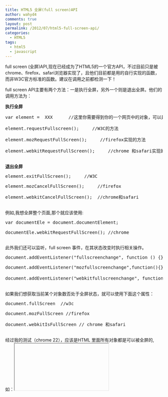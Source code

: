 ```yaml
---
title: HTML5 全屏(full screen)API
author: wahyd4
comments: true
layout: post
permalink: /2012/07/html5-full-screen-api/
categories:
  - HTML5
tags:
  - html5
  - javascript
---
```

full screen (全屏)API,现在已经成为了HTML5的一个官方API，不过目前只是被chrome、firefox、safari浏览器实现了，且他们目前都是用的自行实现的函数，而非W3C官方标准的函数。建议在调用之前都检测一下！

full screen API主要有两个方法：一是执行全屏，另外一个则是退出全屏。他们的调用方法为：

**执行全屏**

<pre class="brush: jscript; title: ; notranslate" title="">var element =  XXX      //这里你需要得到你的一个网页中的对象，可以是整个网页，或者其中一个节点

element.requestFullscreen();     //W3C的方法

element.mozRequestFullScreen();     //firefox实现的方法

element.webkitRequestFullScreen();     //chrome 和safari实现的方法

</pre>

**退出全屏**

<pre class="brush: jscript; title: ; notranslate" title="">element.exitFullScreen();     //W3C

element.mozCancelFullScreen();     //firefox

element.webkitCancelFullScreen();  //chrome和safari

</pre>

例如,我想全屏整个页面,那个就应该使用:

<pre class="brush: jscript; title: ; notranslate" title="">var documentEle = document.documentElement;

documentEle.webkitRequestFullScreen(); //chrome

</pre>

此外我们还可以监听，full screen 事件，在其状态改变时执行相关操作。

<pre class="brush: jscript; title: ; notranslate" title="">document.addEventListener("fullscreenchange", function () {}, false);  //w3c

document.addEventListener("mozfullscreenchange",function(){},false); //firefox

document.addEventListener("webkitfullscreenchange", function () {}, false);  //chrome 和safari

</pre>

如果我们想获取当前某个对象数否处于全屏状态，就可以使用下面这个属性：

<pre class="brush: jscript; title: ; notranslate" title="">document.fullScreen  //w3c

document.mozFullScreen //firefox

document.webkitIsFullScreen // chrome 和safari

</pre>

经过我的测试（chrome 22），应该是HTML 里面所有对象都是可以被全屏的,如：<iframe>,<img>,<p>,网页本身。不过我们是不能一开始网页就让其处于全屏状态。而需要一些行为来触发这个事件。

在css 里面也有一个对应的选择器来修饰full screen：

<pre class="brush: css; title: ; notranslate" title="">html:fullscreen{

font-size:30px;
color:white;
background:blue;

}

html:-moz-full-screen{
 font-size:30px;
 color:white;
 background:blue;
 }
 html:-webkit-full-screen{
 font-size:30px;
 color:white;
 background:blue;
 }

</pre>

目前IE9 也是不支持full screen 全屏 API的，不知道在IE 10里面支持不！微软在这方面做得真的不怎么样啊。

> [点我查看我做的demo吧！][1]包含全屏网页，和全屏图片，不过由于图片原因效果不好。但是功能有了。哈哈！

 [1]: http://toozhao.com/playground/fullscreen.html "full screen demo"
